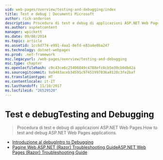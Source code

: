 ```yaml
---
uid: web-pages/overview/testing-and-debugging/index
title: Test e debug | Documenti Microsoft
author: rick-anderson
description: Procedura di test e debug di applicazioni ASP.NET Web Pages.
ms.author: aspnetcontent
manager: wpickett
ms.date: 09/08/2014
ms.topic: article
ms.assetid: 1cc6d774-e991-4aa1-8efd-e83a4e0ba247
ms.technology: dotnet-webpages
ms.prod: .net-framework
msc.legacyurl: /web-pages/overview/testing-and-debugging
msc.type: chapter
ms.openlocfilehash: c9c43ce6c25496049c4788efc0cb5e39cb0db42a
ms.sourcegitcommit: 9a9483aceb34591c97451997036a9120c3fe2baf
ms.translationtype: HT
ms.contentlocale: it-IT
ms.lasthandoff: 11/10/2017
ms.locfileid: "26529520"
---
```

<a name="testing-and-debugging"></a><span data-ttu-id="2297b-103">Test e debug</span><span class="sxs-lookup"><span data-stu-id="2297b-103">Testing and Debugging</span></span>
====================
> <span data-ttu-id="2297b-104">Procedura di test e debug di applicazioni ASP.NET Web Pages.</span><span class="sxs-lookup"><span data-stu-id="2297b-104">How to test and debug ASP.NET Web Pages applications.</span></span>


- [<span data-ttu-id="2297b-105">Introduzione al debug</span><span class="sxs-lookup"><span data-stu-id="2297b-105">Intro to Debugging</span></span>](introduction-to-debugging.md)
- [<span data-ttu-id="2297b-106">Pagine Web ASP.NET (Razor) Troubleshooting Guide</span><span class="sxs-lookup"><span data-stu-id="2297b-106">ASP.NET Web Pages (Razor) Troubleshooting Guide</span></span>](aspnet-web-pages-razor-troubleshooting-guide.md)
